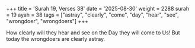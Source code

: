 +++
title = 'Surah 19, Verses 38'
date = '2025-08-30'
weight = 2288
surah = 19
ayah = 38
tags = ["astray", "clearly", "come", "day", "hear", "see", "wrongdoer", "wrongdoers"]
+++

How clearly will they hear and see on the Day they will come to Us! But today the wrongdoers are clearly astray.